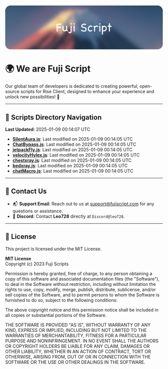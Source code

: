 ![Banner](.github/b.webp)

# 🌍 **We are Fuji Script**

Our global team of developers is dedicated to creating powerful, open-source scripts for Rise Client, designed to enhance your experience and unlock new possibilities! 🌟

---
<!-- SCRIPTS_NAVIGATION_START -->
## 📂 **Scripts Directory Navigation**

**Last Updated**: 2025-01-09 00:14:07 UTC

- **[SilentAura.js](scripts/SilentAura.js)**: Last modified on 2025-01-09 00:14:05 UTC
- **[ChatBypass.js](scripts/ChatBypass.js)**: Last modified on 2025-01-09 00:14:05 UTC
- **[jetpackFly.js](scripts/jetpackFly.js)**: Last modified on 2025-01-09 00:14:05 UTC
- **[velocityHylex.js](scripts/velocityHylex.js)**: Last modified on 2025-01-09 00:14:05 UTC
- **[chestxray.js](scripts/chestxray.js)**: Last modified on 2025-01-09 00:14:05 UTC
- **[bedxray.js](scripts/bedxray.js)**: Last modified on 2025-01-09 00:14:05 UTC
- **[chatMacro.js](scripts/chatMacro.js)**: Last modified on 2025-01-09 00:14:05 UTC

<!-- SCRIPTS_NAVIGATION_END -->

---

## 💬 **Contact Us**  
- 📬 **Support Email**: Reach out to us at [support@fujiscript.com](mailto:support@fujiscript.com) for any questions or assistance.  
- 💬 **Discord**: Contact **Leo728** directly at `Discord@leo728`.

---

## 📜 **License**

This project is licensed under the MIT License.  

**MIT License**  
Copyright (c) 2023 Fuji Scripts  

Permission is hereby granted, free of charge, to any person obtaining a copy of this software and associated documentation files (the "Software"), to deal in the Software without restriction, including without limitation the rights to use, copy, modify, merge, publish, distribute, sublicense, and/or sell copies of the Software, and to permit persons to whom the Software is furnished to do so, subject to the following conditions:  

The above copyright notice and this permission notice shall be included in all copies or substantial portions of the Software.  

THE SOFTWARE IS PROVIDED "AS IS", WITHOUT WARRANTY OF ANY KIND, EXPRESS OR IMPLIED, INCLUDING BUT NOT LIMITED TO THE WARRANTIES OF MERCHANTABILITY, FITNESS FOR A PARTICULAR PURPOSE AND NONINFRINGEMENT. IN NO EVENT SHALL THE AUTHORS OR COPYRIGHT HOLDERS BE LIABLE FOR ANY CLAIM, DAMAGES OR OTHER LIABILITY, WHETHER IN AN ACTION OF CONTRACT, TORT OR OTHERWISE, ARISING FROM, OUT OF OR IN CONNECTION WITH THE SOFTWARE OR THE USE OR OTHER DEALINGS IN THE SOFTWARE.  
